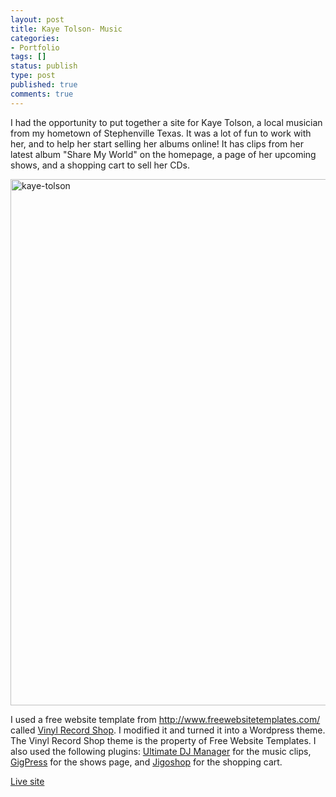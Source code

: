 ```yaml
---
layout: post
title: Kaye Tolson- Music
categories:
- Portfolio
tags: []
status: publish
type: post
published: true
comments: true
---
```


I had the opportunity to put together a site for Kaye Tolson, a local musician from my hometown of Stephenville Texas. It was a lot of fun to work with her, and to help her start selling her albums online! It has clips from her latest album "Share My World" on the homepage, a page of her upcoming shows, and a shopping cart to sell her CDs.

<a href="http://www.adamwadeharris.com/wp-content/uploads/2013/05/kaye-tolson.jpg"><img class="aligncenter size-full wp-image-334" alt="kaye-tolson" src="{{site.url}}/assets/uploads/2013/05/kaye-tolson.jpg" width="700" height="842" /></a>

I used a free website template from <a href="http://www.freewebsitetemplates.com/" target="_blank">http://www.freewebsitetemplates.com/</a> called <a href="http://www.freewebsitetemplates.com/preview/vinylrecordshopwebtemplate/" target="_blank">Vinyl Record Shop</a>. I modified it and turned it into a Wordpress theme. The Vinyl Record Shop theme is the property of Free Website Templates. I also used the following plugins: <a href="http://codecanyon.net/item/ultimate-dj-manager-wordpress-plugin/241072" target="_blank">Ultimate DJ Manager</a> for the music clips, <a href="http://wordpress.org/plugins/gigpress/" target="_blank">GigPress</a> for the shows page, and <a href="http://wordpress.org/plugins/jigoshop/" target="_blank">Jigoshop</a> for the shopping cart.

<a href="http://www.kayetolson.com" target="_blank">Live site</a>
